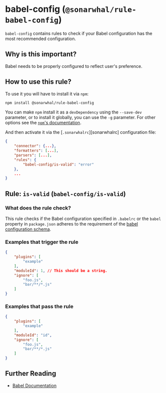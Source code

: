 # babel-config (`@sonarwhal/rule-babel-config`)

`babel-config` contains rules to check if your Babel configuration has
the most recommended configuration.

## Why is this important?

Babel needs to be properly configured to reflect user's preference.

## How to use this rule?

To use it you will have to install it via `npm`:

```bash
npm install @sonarwhal/rule-babel-config
```

You can make `npm` install it as a `devDependency` using the `--save-dev`
parameter, or to install it globally, you can use the `-g` parameter. For
other options see the
[`npm`'s documentation](https://docs.npmjs.com/cli/install).

And then activate it via the [`.sonarwhalrc`][sonarwhalrc]
configuration file:

```json
{
    "connector": {...},
    "formatters": [...],
    "parsers": [...],
    "rules": {
        "babel-config/is-valid": "error"
    },
    ...
}
```

## Rule: `is-valid` (`babel-config/is-valid`)

### What does the rule check?

This rule checks if the Babel configuration specified in `.babelrc` or
the `babel` property in `package.json` adheres to the requirement of
the [babel configuration schema][babel config schema].

### Examples that **trigger** the rule

```json
{
    "plugins": [
        "example"
    ],
    "moduleId": 1, // This should be a string.
    "ignore": [
        "foo.js",
        "bar/**/*.js"
    ]
}
```

### Examples that **pass** the rule

```json
{
    "plugins": [
        "example"
    ],
    "moduleId": "id",
    "ignore": [
        "foo.js",
        "bar/**/*.js"
    ]
}

```

## Further Reading

* [Babel Documentation][babel documentation]

[babel config schema]: http://json.schemastore.org/babelrc
[babel documentation]: https://babeljs.io/docs/usage/babelrc/
